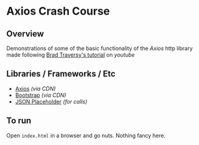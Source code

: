 # Axios Crash Course

## Overview
Demonstrations of some of the basic functionality of the *Axios* http library made following [Brad Traversy's tutorial](https://www.youtube.com/watch?v=6LyagkoRWYA) on *youtube*

## Libraries / Frameworks / Etc
- [Axios](https://github.com/axios/axios) *(via CDN)*
- [Bootstrap](https://getbootstrap.com/) *(via CDN)*
- [JSON Placeholder](https://jsonplaceholder.typicode.com/) *(for calls)*

## To run
Open `index.html` in a browser and go nuts. Nothing fancy here. 